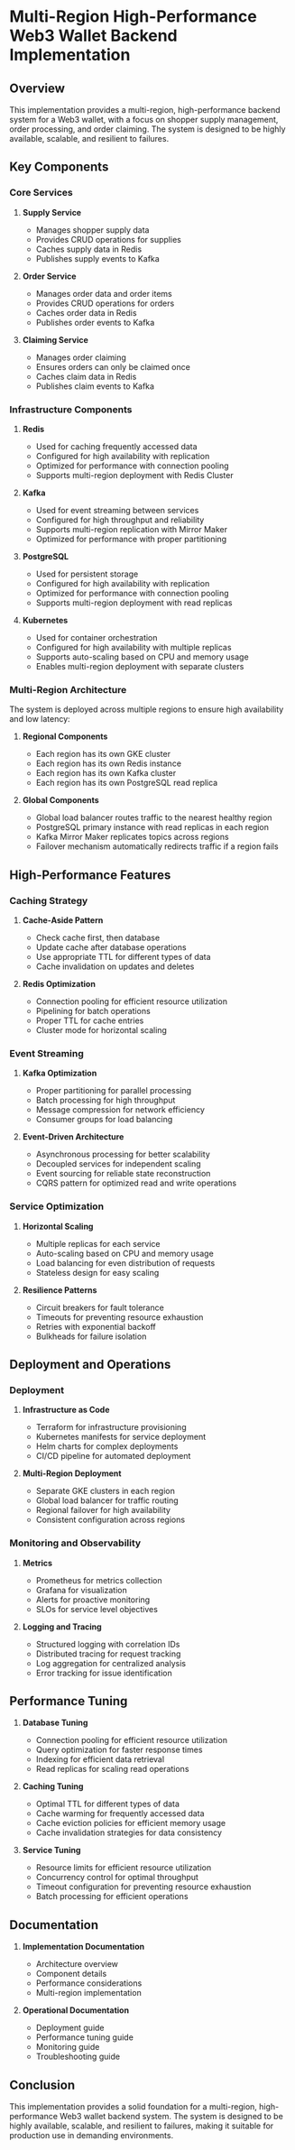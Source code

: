 # Multi-Region High-Performance Web3 Wallet Backend Implementation

## Overview

This implementation provides a multi-region, high-performance backend system for a Web3 wallet, with a focus on shopper supply management, order processing, and order claiming. The system is designed to be highly available, scalable, and resilient to failures.

## Key Components

### Core Services

1. **Supply Service**
   - Manages shopper supply data
   - Provides CRUD operations for supplies
   - Caches supply data in Redis
   - Publishes supply events to Kafka

2. **Order Service**
   - Manages order data and order items
   - Provides CRUD operations for orders
   - Caches order data in Redis
   - Publishes order events to Kafka

3. **Claiming Service**
   - Manages order claiming
   - Ensures orders can only be claimed once
   - Caches claim data in Redis
   - Publishes claim events to Kafka

### Infrastructure Components

1. **Redis**
   - Used for caching frequently accessed data
   - Configured for high availability with replication
   - Optimized for performance with connection pooling
   - Supports multi-region deployment with Redis Cluster

2. **Kafka**
   - Used for event streaming between services
   - Configured for high throughput and reliability
   - Supports multi-region replication with Mirror Maker
   - Optimized for performance with proper partitioning

3. **PostgreSQL**
   - Used for persistent storage
   - Configured for high availability with replication
   - Optimized for performance with connection pooling
   - Supports multi-region deployment with read replicas

4. **Kubernetes**
   - Used for container orchestration
   - Configured for high availability with multiple replicas
   - Supports auto-scaling based on CPU and memory usage
   - Enables multi-region deployment with separate clusters

### Multi-Region Architecture

The system is deployed across multiple regions to ensure high availability and low latency:

1. **Regional Components**
   - Each region has its own GKE cluster
   - Each region has its own Redis instance
   - Each region has its own Kafka cluster
   - Each region has its own PostgreSQL read replica

2. **Global Components**
   - Global load balancer routes traffic to the nearest healthy region
   - PostgreSQL primary instance with read replicas in each region
   - Kafka Mirror Maker replicates topics across regions
   - Failover mechanism automatically redirects traffic if a region fails

## High-Performance Features

### Caching Strategy

1. **Cache-Aside Pattern**
   - Check cache first, then database
   - Update cache after database operations
   - Use appropriate TTL for different types of data
   - Cache invalidation on updates and deletes

2. **Redis Optimization**
   - Connection pooling for efficient resource utilization
   - Pipelining for batch operations
   - Proper TTL for cache entries
   - Cluster mode for horizontal scaling

### Event Streaming

1. **Kafka Optimization**
   - Proper partitioning for parallel processing
   - Batch processing for high throughput
   - Message compression for network efficiency
   - Consumer groups for load balancing

2. **Event-Driven Architecture**
   - Asynchronous processing for better scalability
   - Decoupled services for independent scaling
   - Event sourcing for reliable state reconstruction
   - CQRS pattern for optimized read and write operations

### Service Optimization

1. **Horizontal Scaling**
   - Multiple replicas for each service
   - Auto-scaling based on CPU and memory usage
   - Load balancing for even distribution of requests
   - Stateless design for easy scaling

2. **Resilience Patterns**
   - Circuit breakers for fault tolerance
   - Timeouts for preventing resource exhaustion
   - Retries with exponential backoff
   - Bulkheads for failure isolation

## Deployment and Operations

### Deployment

1. **Infrastructure as Code**
   - Terraform for infrastructure provisioning
   - Kubernetes manifests for service deployment
   - Helm charts for complex deployments
   - CI/CD pipeline for automated deployment

2. **Multi-Region Deployment**
   - Separate GKE clusters in each region
   - Global load balancer for traffic routing
   - Regional failover for high availability
   - Consistent configuration across regions

### Monitoring and Observability

1. **Metrics**
   - Prometheus for metrics collection
   - Grafana for visualization
   - Alerts for proactive monitoring
   - SLOs for service level objectives

2. **Logging and Tracing**
   - Structured logging with correlation IDs
   - Distributed tracing for request tracking
   - Log aggregation for centralized analysis
   - Error tracking for issue identification

## Performance Tuning

1. **Database Tuning**
   - Connection pooling for efficient resource utilization
   - Query optimization for faster response times
   - Indexing for efficient data retrieval
   - Read replicas for scaling read operations

2. **Caching Tuning**
   - Optimal TTL for different types of data
   - Cache warming for frequently accessed data
   - Cache eviction policies for efficient memory usage
   - Cache invalidation strategies for data consistency

3. **Service Tuning**
   - Resource limits for efficient resource utilization
   - Concurrency control for optimal throughput
   - Timeout configuration for preventing resource exhaustion
   - Batch processing for efficient operations

## Documentation

1. **Implementation Documentation**
   - Architecture overview
   - Component details
   - Performance considerations
   - Multi-region implementation

2. **Operational Documentation**
   - Deployment guide
   - Performance tuning guide
   - Monitoring guide
   - Troubleshooting guide

## Conclusion

This implementation provides a solid foundation for a multi-region, high-performance Web3 wallet backend system. The system is designed to be highly available, scalable, and resilient to failures, making it suitable for production use in demanding environments.
